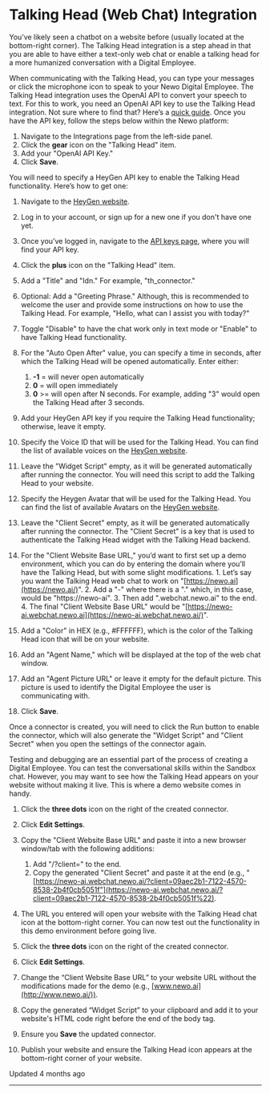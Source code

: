 # Talking Head (Web Chat) Integration

You’ve likely seen a chatbot on a website before (usually located at the bottom-right corner). The Talking Head integration is a step ahead in that you are able to have either a text-only web chat or enable a talking head for a more humanized conversation with a Digital Employee.

When communicating with the Talking Head, you can type your messages or click the microphone icon to speak to your Newo Digital Employee. The Talking Head integration uses the OpenAI API to convert your speech to text. For this to work, you need an OpenAI API key to use the Talking Head integration. Not sure where to find that? Here’s a [quick guide](openai-api-keys.md). Once you have the API key, follow the steps below within the Newo platform:

1.  Navigate to the Integrations page from the left-side panel.
2.  Click the **gear** icon on the "Talking Head" item.
3.  Add your "OpenAI API Key."
4.  Click **Save**.

You will need to specify a HeyGen API key to enable the Talking Head functionality. Here’s how to get one:

1.  Navigate to the [HeyGen website](https://heygen.ai/).
2.  Log in to your account, or sign up for a new one if you don't have one yet.
3.  Once you’ve logged in, navigate to the [API keys page](https://heygen.ai/account/api-keys), where you will find your API key.

1.  Click the **plus** icon on the "Talking Head" item.
2.  Add a "Title" and "Idn." For example, "th\_connector."
3.  Optional: Add a "Greeting Phrase." Although, this is recommended to welcome the user and provide some instructions on how to use the Talking Head. For example, "Hello, what can I assist you with today?"
4.  Toggle "Disable" to have the chat work only in text mode or "Enable" to have Talking Head functionality.
5.  For the "Auto Open After" value, you can specify a time in seconds, after which the Talking Head will be opened automatically. Enter either:
    1.  **\-1** = will never open automatically
    2.  **0** = will open immediately
    3.  **0** >= will open after N seconds. For example, adding "3" would open the Talking Head after 3 seconds.
6.  Add your HeyGen API key if you require the Talking Head functionality; otherwise, leave it empty.
7.  Specify the Voice ID that will be used for the Talking Head. You can find the list of available voices on the [HeyGen website](https://heygen.ai/).
8.  Leave the "Widget Script" empty, as it will be generated automatically after running the connector. You will need this script to add the Talking Head to your website.
9.  Specify the Heygen Avatar that will be used for the Talking Head. You can find the list of available Avatars on the [HeyGen website](https://heygen.ai/).
10.  Leave the "Client Secret" empty, as it will be generated automatically after running the connector. The "Client Secret" is a key that is used to authenticate the Talking Head widget with the Talking Head backend.
11.  For the "Client Website Base URL," you’d want to first set up a demo environment, which you can do by entering the domain where you’ll have the Talking Head, but with some slight modifications.
    1.  Let’s say you want the Talking Head web chat to work on "[https://newo.ai](https://newo.ai/)".
    2.  Add a "-" where there is a "." which, in this case, would be "https://newo-ai".
    3.  Then add ".webchat.newo.ai" to the end.
    4.  The final "Client Website Base URL" would be "[https://newo-ai.webchat.newo.ai](https://newo-ai.webchat.newo.ai/)".
12.  Add a "Color" in HEX (e.g., #FFFFFF), which is the color of the Talking Head icon that will be on your website.
13.  Add an "Agent Name," which will be displayed at the top of the web chat window.
14.  Add an "Agent Picture URL" or leave it empty for the default picture. This picture is used to identify the Digital Employee the user is communicating with.
15.  Click **Save**.

Once a connector is created, you will need to click the Run button to enable the connector, which will also generate the "Widget Script" and "Client Secret" when you open the settings of the connector again.

Testing and debugging are an essential part of the process of creating a Digital Employee. You can test the conversational skills within the Sandbox chat. However, you may want to see how the Talking Head appears on your website without making it live. This is where a demo website comes in handy.

1.  Click the **three dots** icon on the right of the created connector.
2.  Click **Edit Settings**.
3.  Copy the "Client Website Base URL" and paste it into a new browser window/tab with the following additions:
    1.  Add "/?client=" to the end.
    2.  Copy the generated "Client Secret" and paste it at the end (e.g., "[https://newo-ai.webchat.newo.ai/?client=09aec2b1-7122-4570-8538-2b4f0cb5051f"](https://newo-ai.webchat.newo.ai/?client=09aec2b1-7122-4570-8538-2b4f0cb5051f%22).
4.  The URL you entered will open your website with the Talking Head chat icon at the bottom-right corner. You can now test out the functionality in this demo environment before going live.

1.  Click the **three dots** icon on the right of the created connector.
2.  Click **Edit Settings**.
3.  Change the “Client Website Base URL” to your website URL without the modifications made for the demo (e.g., [www.newo.ai](http://www.newo.ai/)).
4.  Copy the generated “Widget Script” to your clipboard and add it to your website's HTML code right before the end of the body tag.
5.  Ensure you **Save** the updated connector.
6.  Publish your website and ensure the Talking Head icon appears at the bottom-right corner of your website.

Updated 4 months ago

* * *
